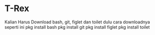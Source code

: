 # T-Rex
Kalian Harus Download bash, git, figlet dan toilet dulu
cara downloadnya seperti ini
pkg install bash
pkg install git
pkg install figlet
pkg install toilet
